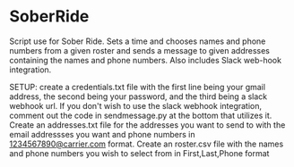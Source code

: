 # SoberRide
Script use for Sober Ride. Sets a time and chooses names and phone numbers from a given roster and sends a message to 
given addresses containing the names and phone numbers. Also includes Slack web-hook integration.

SETUP: create a credentials.txt file with the first line being your gmail address, the second being your password, and the third being a slack webhook url. If you don't wish to use the slack webhook integration, comment out the code in sendmessage.py at the bottom that utilizes it.
Create an addresses.txt file for the addresses you want to send to with the email addressses you want and phone numbers in 1234567890@carrier.com format.
Create an roster.csv file with the names and phone numbers you wish to select from in First,Last,Phone format

